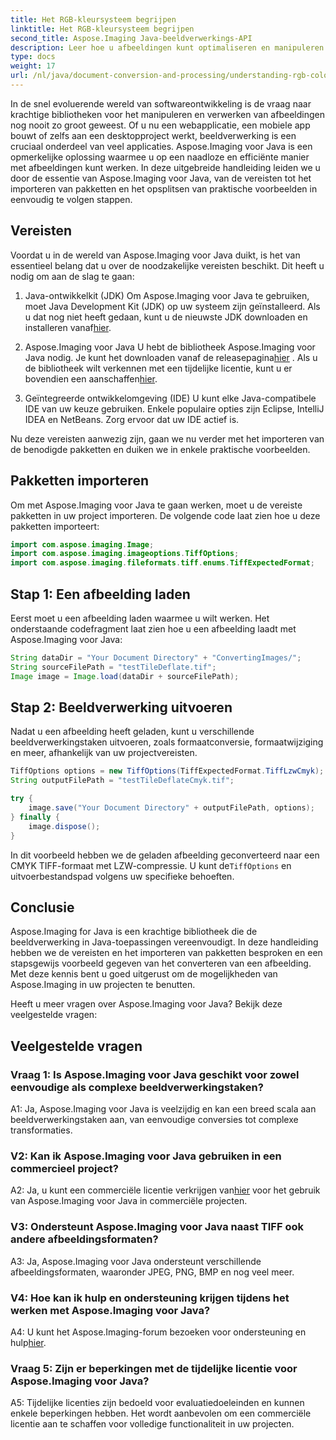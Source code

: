 ```yaml
---
title: Het RGB-kleursysteem begrijpen
linktitle: Het RGB-kleursysteem begrijpen
second_title: Aspose.Imaging Java-beeldverwerkings-API
description: Leer hoe u afbeeldingen kunt optimaliseren en manipuleren met Aspose.Imaging voor Java. Ga aan de slag met onze stapsgewijze handleiding.
type: docs
weight: 17
url: /nl/java/document-conversion-and-processing/understanding-rgb-color-system/
---
```

In de snel evoluerende wereld van softwareontwikkeling is de vraag naar krachtige bibliotheken voor het manipuleren en verwerken van afbeeldingen nog nooit zo groot geweest. Of u nu een webapplicatie, een mobiele app bouwt of zelfs aan een desktopproject werkt, beeldverwerking is een cruciaal onderdeel van veel applicaties. Aspose.Imaging voor Java is een opmerkelijke oplossing waarmee u op een naadloze en efficiënte manier met afbeeldingen kunt werken. In deze uitgebreide handleiding leiden we u door de essentie van Aspose.Imaging voor Java, van de vereisten tot het importeren van pakketten en het opsplitsen van praktische voorbeelden in eenvoudig te volgen stappen.

## Vereisten

Voordat u in de wereld van Aspose.Imaging voor Java duikt, is het van essentieel belang dat u over de noodzakelijke vereisten beschikt. Dit heeft u nodig om aan de slag te gaan:

1. Java-ontwikkelkit (JDK)
 Om Aspose.Imaging voor Java te gebruiken, moet Java Development Kit (JDK) op uw systeem zijn geïnstalleerd. Als u dat nog niet heeft gedaan, kunt u de nieuwste JDK downloaden en installeren vanaf[hier](https://www.oracle.com/java/technologies/javase-downloads).

2. Aspose.Imaging voor Java
 U hebt de bibliotheek Aspose.Imaging voor Java nodig. Je kunt het downloaden vanaf de releasepagina[hier](https://releases.aspose.com/imaging/java/) . Als u de bibliotheek wilt verkennen met een tijdelijke licentie, kunt u er bovendien een aanschaffen[hier](https://purchase.aspose.com/temporary-license/).

3. Geïntegreerde ontwikkelomgeving (IDE)
U kunt elke Java-compatibele IDE van uw keuze gebruiken. Enkele populaire opties zijn Eclipse, IntelliJ IDEA en NetBeans. Zorg ervoor dat uw IDE actief is.

Nu deze vereisten aanwezig zijn, gaan we nu verder met het importeren van de benodigde pakketten en duiken we in enkele praktische voorbeelden.

## Pakketten importeren

Om met Aspose.Imaging voor Java te gaan werken, moet u de vereiste pakketten in uw project importeren. De volgende code laat zien hoe u deze pakketten importeert:

```java
import com.aspose.imaging.Image;
import com.aspose.imaging.imageoptions.TiffOptions;
import com.aspose.imaging.fileformats.tiff.enums.TiffExpectedFormat;
```

## Stap 1: Een afbeelding laden

Eerst moet u een afbeelding laden waarmee u wilt werken. Het onderstaande codefragment laat zien hoe u een afbeelding laadt met Aspose.Imaging voor Java:

```java
String dataDir = "Your Document Directory" + "ConvertingImages/";
String sourceFilePath = "testTileDeflate.tif";
Image image = Image.load(dataDir + sourceFilePath);
```

## Stap 2: Beeldverwerking uitvoeren

Nadat u een afbeelding heeft geladen, kunt u verschillende beeldverwerkingstaken uitvoeren, zoals formaatconversie, formaatwijziging en meer, afhankelijk van uw projectvereisten.

```java
TiffOptions options = new TiffOptions(TiffExpectedFormat.TiffLzwCmyk);
String outputFilePath = "testTileDeflateCmyk.tif";

try {
    image.save("Your Document Directory" + outputFilePath, options);
} finally {
    image.dispose();
}
```

 In dit voorbeeld hebben we de geladen afbeelding geconverteerd naar een CMYK TIFF-formaat met LZW-compressie. U kunt de`TiffOptions` en uitvoerbestandspad volgens uw specifieke behoeften.

## Conclusie

Aspose.Imaging for Java is een krachtige bibliotheek die de beeldverwerking in Java-toepassingen vereenvoudigt. In deze handleiding hebben we de vereisten en het importeren van pakketten besproken en een stapsgewijs voorbeeld gegeven van het converteren van een afbeelding. Met deze kennis bent u goed uitgerust om de mogelijkheden van Aspose.Imaging in uw projecten te benutten.

Heeft u meer vragen over Aspose.Imaging voor Java? Bekijk deze veelgestelde vragen:

## Veelgestelde vragen

### Vraag 1: Is Aspose.Imaging voor Java geschikt voor zowel eenvoudige als complexe beeldverwerkingstaken?

A1: Ja, Aspose.Imaging voor Java is veelzijdig en kan een breed scala aan beeldverwerkingstaken aan, van eenvoudige conversies tot complexe transformaties.

### V2: Kan ik Aspose.Imaging voor Java gebruiken in een commercieel project?

 A2: Ja, u kunt een commerciële licentie verkrijgen van[hier](https://purchase.aspose.com/buy) voor het gebruik van Aspose.Imaging voor Java in commerciële projecten.

### V3: Ondersteunt Aspose.Imaging voor Java naast TIFF ook andere afbeeldingsformaten?

A3: Ja, Aspose.Imaging voor Java ondersteunt verschillende afbeeldingsformaten, waaronder JPEG, PNG, BMP en nog veel meer.

### V4: Hoe kan ik hulp en ondersteuning krijgen tijdens het werken met Aspose.Imaging voor Java?

 A4: U kunt het Aspose.Imaging-forum bezoeken voor ondersteuning en hulp[hier](https://forum.aspose.com/).

### Vraag 5: Zijn er beperkingen met de tijdelijke licentie voor Aspose.Imaging voor Java?

A5: Tijdelijke licenties zijn bedoeld voor evaluatiedoeleinden en kunnen enkele beperkingen hebben. Het wordt aanbevolen om een commerciële licentie aan te schaffen voor volledige functionaliteit in uw projecten.